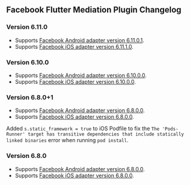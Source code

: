 ## Facebook Flutter Mediation Plugin Changelog

### Version 6.11.0

* Supports [Facebook Android adapter version 6.11.0.1](https://github.com/googleads/googleads-mobile-android-mediation/blob/main/ThirdPartyAdapters/meta/CHANGELOG.md#61101).
* Supports [Facebook iOS adapter version 6.11.1.0](https://github.com/googleads/googleads-mobile-ios-mediation/blob/main/adapters/Meta/CHANGELOG.md#version-61110).

### Version 6.10.0

* Supports [Facebook Android adapter version 6.10.0.0](https://github.com/googleads/googleads-mobile-android-mediation/blob/master/ThirdPartyAdapters/facebook/CHANGELOG.md#6900).
* Supports [Facebook iOS adapter version 6.10.0.0](https://github.com/googleads/googleads-mobile-ios-mediation/blob/master/adapters/Facebook/CHANGELOG.md#version-6901).


### Version 6.8.0+1

* Supports [Facebook Android adapter version 6.8.0.0](https://github.com/googleads/googleads-mobile-android-mediation/blob/master/ThirdPartyAdapters/facebook/CHANGELOG.md#6800).
* Supports [Facebook iOS adapter version 6.8.0.0](https://github.com/googleads/googleads-mobile-ios-mediation/blob/master/adapters/Facebook/CHANGELOG.md#version-6800).

Added `s.static_framework = true` to iOS Podfile to fix
the `The 'Pods-Runner' target has transitive dependencies that include statically linked binaries`
error when running `pod install`.

### Version 6.8.0

* Supports [Facebook Android adapter version 6.8.0.0](https://github.com/googleads/googleads-mobile-android-mediation/blob/master/ThirdPartyAdapters/facebook/CHANGELOG.md#6800).
* Supports [Facebook iOS adapter version 6.8.0.0](https://github.com/googleads/googleads-mobile-ios-mediation/blob/master/adapters/Facebook/CHANGELOG.md#version-6800).
